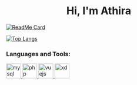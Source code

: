 <h1 align="center">Hi, I'm Athira</h1>

[![ReadMe Card](https://github-readme-stats.vercel.app/api/pin/?username=athirasyafiqah&repo=github-readme-stats)](https://github.com/athirasyafiqah/github-readme-stats)

[![Top Langs](https://github-readme-stats.vercel.app/api/top-langs/?username=athirasyafiqah)](https://github.com/athirasyafiqah/github-readme-stats)

<h3 align="left">Languages and Tools:</h3>
<p align="left"> <a href="https://www.mysql.com/" target="_blank"> <img src="https://devicons.github.io/devicon/devicon.git/icons/mysql/mysql-original-wordmark.svg" alt="mysql" width="40" height="40"/> </a> <a href="https://www.php.net" target="_blank"> <img src="https://devicons.github.io/devicon/devicon.git/icons/php/php-original.svg" alt="php" width="40" height="40"/> </a> <a href="https://vuejs.org/" target="_blank"> <img src="https://devicons.github.io/devicon/devicon.git/icons/vuejs/vuejs-original-wordmark.svg" alt="vuejs" width="40" height="40"/> </a> <a href="https://www.adobe.com/products/xd.html" target="_blank"> <img src="https://cdn.worldvectorlogo.com/logos/adobe-xd.svg" alt="xd" width="40" height="40"/> </a> </p>
